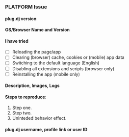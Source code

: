 <!--

These comments will be invisible in your issue once it is created.
You can delete them or keep them, but please read all of it.

PLEASE:
1. Check the README.md file (it's the first view when you open the repository);
LINK: https://github.com/plugdj/Issues-and-Reports
2. Search for your issue, if it is already submitted, add an emoji reaction or give feedback;
3. If you need to report a security breach or any other sensitive issue (involving privacy or exploits),
DON'T DO IT HERE, email security@plug.dj instead.
4. If you need to report an issue regarding account recovery or account details,
DON'T DO IT HERE, email support@plug.dj instead.
5. Check the Status Page for stability or connection issues, avoid submitting what is there;
LINK: https://status.plug.dj
6. If your issue can be submitted here, read the requirements (questions below);
7. Be precise, provide images, let others know how you encountered the issue;
8. Be polite, telling people what to do will not get an issue fixed faster;

-->

<!-- Examples: [Web App Issue, Mobile App Issue] -->
### PLATFORM Issue

<!-- Examples: [plug.dj Web version 1.5.6.10975], [plug.dj Android Beta Version 2.6.7] -->
#### plug.dj version

<!-- Examples: [Google Nexus 4 Android 5.0.1, Chrome 60.0.3112.66 Beta 64-bit] -->
<!-- HOW TO CHECK: https://github.com/plugdj/Issues-and-Reports/blob/master/.github/CONTRIBUTING.md#versions -->
#### OS/Browser Name and Version

<!--
CORRECT:
- [x] Reloading the page/app
- [X] Reloading the page/app
WRONG:
- [ x ] Reloading the page/app
- [ x ] Reloading the page/app
- [x ]  Reloading the page/app
- [yes] Reloading the page/app
-->
#### I have tried
- [ ] Reloading the page/app
- [ ] Clearing (browser) cache, cookies or (mobile) app data
- [ ] Switching to the default language (English)
- [ ] Disabling all extensions and scripts (browser only)
- [ ] Reinstalling the app (mobile only)

<!-- Please be as descriptive as possible, upload images to https://imgur.com -->
#### Description, Images, Logs

#### Steps to reproduce:
1. Step one.
2. Step two.
3. Uninteded behavior effect.

<!-- Do not post your email address as that could put your account in danger -->
<!-- Examples: [Plug Technologies, Inc. => 23810294](https://plug.dj/@/plug-technologies-inc) -->
#### plug.dj username, profile link or user ID

